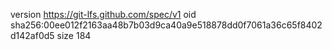 version https://git-lfs.github.com/spec/v1
oid sha256:00ee012f2163aa48b7b03d9ca40a9e518878dd0f7061a36c65f8402d142af0d5
size 184
